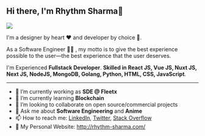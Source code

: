
<!--
**rrhythmsharma/rrhythmsharma** is a ✨ _special_ ✨ repository because its `README.md` (this file) appears on your GitHub profile.

Here are some ideas to get you started:

- 🔭 I’m currently working on ...
- 🌱 I’m currently learning ...
- 👯 I’m looking to collaborate on ...
- 🤔 I’m looking for help with ...
- 💬 Ask me about ...
- 📫 How to reach me: ...
- 😄 Pronouns: ...
- ⚡ Fun fact: ...
-->


## Hi there, I'm Rhythm Sharma👋

![](https://github.com/rhythm-sharma/rrhythmsharma/blob/main/header_.jpeg)

I'm a designer by heart ❤️ and developer by choice 💪.

As a Software Engineer 👨‍💻 , my motto is to give the best experience possible to the user—the best experience that the user deserves.

I'm Experienced **Fullstack Developer**. **Skilled in React JS, Vue JS, Nuxt JS, Next JS, NodeJS, MongoDB, Golang, Python, HTML, CSS, JavaScript**.

---

- 🔭 I’m currently working as **SDE @ Fleetx**
- 🌱 I’m currently learning **Blockchain**
- 👯 I’m looking to collaborate on open source/commercial projects
- 💬 Ask me about **Software Engineering** and **Anime**
- 📫 How to reach me:
  [LinkedIn](https://www.linkedin.com/in/rhythm-sharma-engineer/), [Twitter](https://twitter.com/rhythm_sharma_), [Stack Overflow](https://stackoverflow.com/users/9371371/rhythm-sharma)
- :art: My Personal Website: http://rhythm-sharma.com/

